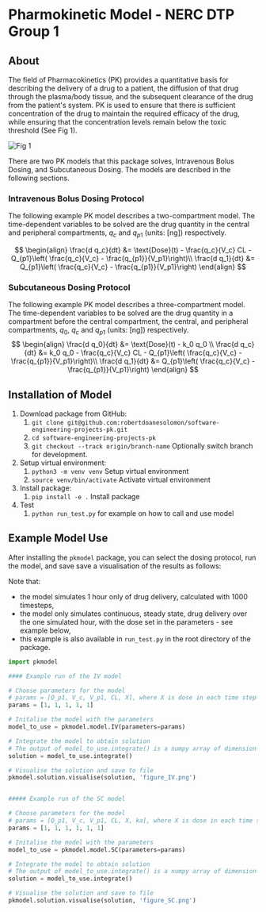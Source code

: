 # Pharmokinetic Model - NERC DTP Group 1

## About
The field of Pharmacokinetics (PK) provides a quantitative basis for describing the delivery of a drug to a patient, the diffusion of that drug through the plasma/body tissue, and the subsequent clearance of the drug from the patient's system. PK is used to ensure that there is sufficient concentration of the drug to maintain the required efficacy of the drug, while ensuring that the concentration levels remain below the toxic threshold (See Fig 1).

![Fig 1](https://sabs-r3.github.io/software-engineering-projects/fig/pk1.jpg)

There are two PK models that this package solves, Intravenous Bolus Dosing, and Subcutaneous Dosing. The models are described in the following sections.

### Intravenous Bolus Dosing Protocol
The following example PK model describes a two-compartment model. The time-dependent variables to be solved are the drug quantity in the central and peripheral compartments, $q_c$ and $q_{p1}$ (units: [ng]) respectively.

$$
\begin{align}
\frac{d q_c}{dt} &= \text{Dose}(t) - \frac{q_c}{V_c} CL - Q_{p1}\left( \frac{q_c}{V_c} - \frac{q_{p1}}{V_p1}\right)\\
\frac{d q_1}{dt} &= Q_{p1}\left( \frac{q_c}{V_c} - \frac{q_{p1}}{V_p1}\right)
\end{align}
$$


### Subcutaneous Dosing Protocol
The following example PK model describes a three-compartment model. The time-dependent variables to be solved are the drug quantity in a compartment before the central compartment, the central, and peripheral compartments, $q_0$, $q_c$ and $q_{p1}$ (units: [ng]) respectively.
$$
\begin{align}
\frac{d q_0}{dt} &= \text{Dose}(t) - k_0 q_0  \\
\frac{d q_c}{dt} &=  k_0 q_0 - 
\frac{q_c}{V_c} CL - Q_{p1}\left( \frac{q_c}{V_c} - \frac{q_{p1}}{V_p1}\right)\\
\frac{d q_1}{dt} &= Q_{p1}\left( \frac{q_c}{V_c} - \frac{q_{p1}}{V_p1}\right)
\end{align}
$$


## Installation of Model
1. Download package from GitHub:
    1. `git clone git@github.com:robertdoanesolomon/software-engineering-projects-pk.git`
    2. `cd software-engineering-projects-pk`
    3. `git checkout --track origin/branch-name` Optionally switch branch for development.
2. Setup virtual environment:
    1. `python3 -m venv venv` Setup virtual environment
    2. `source venv/bin/activate` Activate virtual environment
3. Install package:
    1. `pip install -e .` Install package
4. Test
    1. `python run_test.py` for example on how to call and use model


## Example Model Use
After installing the `pkmodel` package, you can select the dosing protocol, run the model, and save save a visualisation of the results as follows:

Note that:
- the model simulates 1 hour only of drug delivery, calculated with 1000 timesteps,
- the model only simulates continuous, steady state, drug delivery over the one simulated hour, with the dose set in the parameters - see example below,
- this example is also available in `run_test.py` in the root directory of the package.

```python
import pkmodel

#### Example run of the IV model

# Choose parameters for the model
# params = [Q_p1, V_c, V_p1, CL, X], where X is dose in each time step
params = [1, 1, 1, 1, 1]

# Initalise the model with the parameters
model_to_use = pkmodel.model.IV(parameters=params)

# Integrate the model to obtain solution
# The output of model_to_use.integrate() is a numpy array of dimension (2, 1000) where 1000 is the number of time steps, and 3 is the number of compartments in the order [q_c, q_p1, q_0]
solution = model_to_use.integrate()

# Visualise the solution and save to file
pkmodel.solution.visualise(solution, 'figure_IV.png')


##### Example run of the SC model

# Choose parameters for the model
# params = [Q_p1, V_c, V_p1, CL, X, ka], where X is dose in each time step
params = [1, 1, 1, 1, 1, 1]

# Initalise the model with the parameters
model_to_use = pkmodel.model.SC(parameters=params)

# Integrate the model to obtain solution
# The output of model_to_use.integrate() is a numpy array of dimension (3, 1000) where 1000 is the number of time steps, and 3 is the number of compartments in the order [q_c, q_p1]
solution = model_to_use.integrate()

# Visualise the solution and save to file
pkmodel.solution.visualise(solution, 'figure_SC.png')
```
